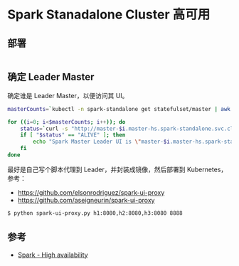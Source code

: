 # Spark Stanadalone Cluster 高可用

## 部署

```bash

```

## 确定 Leader Master

确定谁是 Leader Master，以便访问其 UI。

```bash
masterCounts=`kubectl -n spark-standalone get statefulset/master | awk '{if(NR>1)print $2}'`

for ((i=0; i<$masterCounts; i++)); do
    status=`curl -s "http://master-$i.master-hs.spark-standalone.svc.cluster.local:8080/json/" | jq -r '.status'`
    if [ "$status" == "ALIVE" ]; then
        echo "Spark Master Leader UI is \"master-$i.master-hs.spark-standalone.svc.cluster.local:8080\""
    fi
done
```

最好是自己写个脚本代理到 Leader，并封装成镜像，然后部署到 Kubernetes，参考：

* https://github.com/elsonrodriguez/spark-ui-proxy
* https://github.com/aseigneurin/spark-ui-proxy

```bash
$ python spark-ui-proxy.py h1:8080,h2:8080,h3:8080 8888
```

## 参考

* [Spark - High availability](https://gist.github.com/aseigneurin/3af6b228490a8deab519c6aea2c209bc)